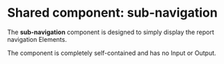 # Shared component: sub-navigation

The **sub-navigation** component is designed to simply display the report navigation Elements.

The component is completely self-contained and has no Input or Output. 

